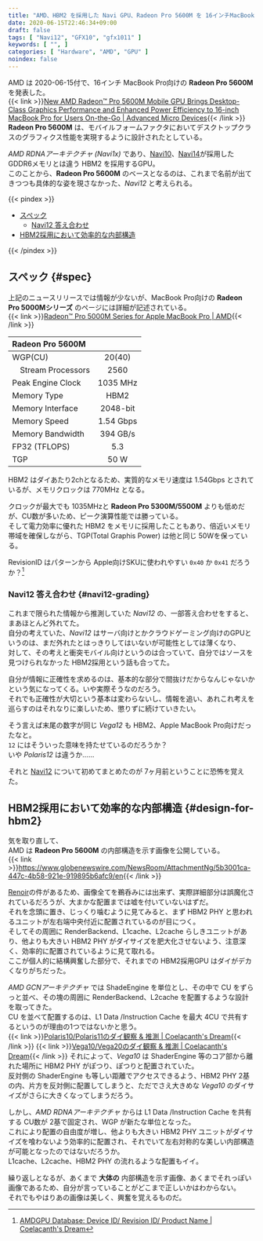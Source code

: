 ```yaml
---
title: "AMD、HBM2 を採用した Navi GPU、Radeon Pro 5600M を 16インチMacBook Pro向けに発表"
date: 2020-06-15T22:46:34+09:00
draft: false
tags: [ "Navi12", "GFX10", "gfx1011" ]
keywords: [ "", ]
categories: [ "Hardware", "AMD", "GPU" ]
noindex: false
---
```


AMD は 2020-06-15付で、16インチ MacBook Pro向けの **Radeon Pro 5600M** を発表した。  
{{< link >}}[New AMD Radeon™ Pro 5600M Mobile GPU Brings Desktop-Class Graphics Performance and Enhanced Power Efficiency to 16-inch MacBook Pro for Users On-the-Go | Advanced Micro Devices](https://ir.amd.com/news-releases/news-release-details/new-amd-radeontm-pro-5600m-mobile-gpu-brings-desktop-class){{< /link >}}
**Radeon Pro 5600M** は、モバイルフォームファクタにおいてデスクトップクラスのグラフィクス性能を実現するように設計されたとしている。  

*AMD RDNAアーキテクチャ (Navi1x)* であり、[Navi10](/tags/navi10)、[Navi14](/tags/navi14)が採用した GDDR6メモリとは違う HBM2 を採用するGPU。  
このことから、**Radeon Pro 5600M** のベースとなるのは、これまで名前が出てきつつも具体的な姿を現さなかった、*Navi12* と考えられる。  

{{< pindex >}}

 * [スペック](#spec)
   * [Navi12 答え合わせ](#navi12-grading)
 * [HBM2採用において効率的な内部構造](#design-for-hbm2)

{{< /pindex >}}

## スペック {#spec}
上記のニュースリリースでは情報が少ないが、MacBook Pro向けの **Radeon Pro 5000Mシリーズ** のページには詳細が記述されている。  
{{< link >}}[Radeon™ Pro 5000M Series for Apple MacBook Pro | AMD](https://www.amd.com/en/graphics/radeon-apple-5000m-series){{< /link >}}

| Radeon Pro 5600M | |
| :--- | :---: |
| WGP(CU) | 20(40) |
| &emsp;Stream Processors | 2560 |
| Peak Engine Clock | 1035 MHz |
| Memory Type | HBM2 |
| Memory Interface | 2048-bit |
| Memory Speed | 1.54 Gbps |
| Memory Bandwidth | 394 GB/s |
| FP32 (TFLOPS) | 5.3 |
| TGP | 50 W |

HBM2 はダイあたり2chとなるため、実質的なメモリ速度は 1.54Gbps とされているが、メモリクロックは 770MHz となる。  

クロックが最大でも 1035MHzと **Radeon Pro 5300M/5500M** よりも低めだが、CU数が多いため、ピーク演算性能では勝っている。  
そして電力効率に優れた HBM2 をメモリに採用したこともあり、倍近いメモリ帯域を確保しながら、TGP(Total Graphis Power) は他と同じ 50Wを保っている。  

RevisionID はパターンから Apple向けSKUに使われやすい `0x40` か `0x41` だろうか？[^1]  

[^1]: [AMDGPU Database: Device ID/ Revision ID/ Product Name | Coelacanth's Dream](/posts/2019/12/30/did-rid-product-matome-p2/#navi12-gfx1011)

### Navi12 答え合わせ {#navi12-grading}
これまで限られた情報から推測していた *Navi12* の、一部答え合わせをすると、まあほとんど外れてた。  
自分の考えていた、*Navi12* はサーバ向けとかクラウドゲーミング向けのGPUというのは、まだ外れたとはっきりしてはいないが可能性としては薄くなり、  
対して、その考えと衝突モバイル向けというのは合っていて、自分ではソースを見つけられなかった HBM2採用という話も合ってた。  

自分が情報に正確性を求めるのは、基本的な部分で間抜けだからなんじゃないかという気になってくる。いや実際そうなのだろう。  
それでも正確性が大切という基本は変わらないし、情報を追い、あれこれ考えを巡らすのはそれなりに楽しいため、懲りずに続けていきたい。  

そう言えば末尾の数字が同じ *Vega12* も HBM2、Apple MacBook Pro向けだったなと。  
`12` にはそういった意味を持たせているのだろうか？  
いや *Polaris12* は違うか……  

それと [Navi12](/tags/navi12) について初めてまとめたのが 7ヶ月前ということに恐怖を覚えた。  

## HBM2採用において効率的な内部構造 {#design-for-hbm2}
気を取り直して、  
AMD は **Radeon Pro 5600M** の内部構造を示す画像を公開している。  
{{< link >}}<https://www.globenewswire.com/NewsRoom/AttachmentNg/5b3001ca-447c-4b58-921e-919895b6afc9/en>{{< /link >}}

[Renoir](/tags/renoir)の件があるため、画像全てを鵜呑みには出来ず、実際詳細部分は誤魔化されているだろうが、大まかな配置までは嘘を付いていないはずだ。  
それを念頭に置き、じっくり噛むように見てみると、まず HBM2 PHY と思われるユニットが左右端中央付近に配置されているのが目につく。  
そしてその周囲に RenderBackend、L1cache、L2cache らしきユニットがあり、他よりも大きい HBM2 PHY がダイサイズを肥大化させないよう、注意深く、効率的に配置されているように見て取れる。  
ここが個人的に結構興奮した部分で、それまでの HBM2採用GPU はダイがデカくなりがちだった。  

*AMD GCNアーキテクチャ* では ShadeEngine を単位とし、その中で CU をずらっと並べ、その塊の周囲に RenderBackend、L2cache を配置するような設計を取ってきた。  
CU を並べて配置するのは、L1 Data /Instruction Cache を最大 4CU で共有するというのが理由の1つではないかと思う。  
{{< link >}}[Polaris10/Polaris11のダイ観察 & 推測 | Coelacanth's Dream](/posts/2020/03/30/polaris10-polaris11-dieshot-guess/){{< /link >}}
{{< link >}}[Vega10/Vega20のダイ観察 & 推測 | Coelacanth's Dream](/posts/2020/03/24/vega10-vega20-dieshot-guess/){{< /link >}}
それによって、*Vega10* は ShaderEngine 等のコア部から離れた場所に HBM2 PHY がぽつり、ぽつりと配置されていた。  
反対側の ShaderEngine も等しい距離でアクセスできるよう、HBM2 PHY 2基の内、片方を反対側に配置してしまうと、ただでさえ大きめな *Vega10* のダイサイズがさらに大きくなってしまうだろう。  

しかし、*AMD RDNAアーキテクチャ* からは L1 Data /Instruction Cache を共有する CU数が 2基で固定され、WGP が新たな単位となった。  
これにより配置の自由度が増し、他よりも大きい HBM2 PHY ユニットがダイサイズを喰わないよう効率的に配置され、それでいて左右対称的な美しい内部構造が可能となったのではないだろうか。  
L1cache、L2cache、HBM2 PHY の流れるような配置もイイ。  

繰り返しとなるが、あくまで **大体の** 内部構造を示す画像、あくまでそれっぽい画像であるため、自分が言っていることがどこまで正しいかはわからない。  
それでもやはりあの画像は美しく、興奮を覚えるものだ。  
